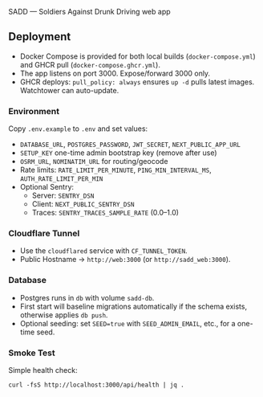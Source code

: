 SADD — Soldiers Against Drunk Driving web app

## Deployment

- Docker Compose is provided for both local builds (`docker-compose.yml`) and GHCR pull (`docker-compose.ghcr.yml`).
- The app listens on port 3000. Expose/forward 3000 only.
- GHCR deploys: `pull_policy: always` ensures `up -d` pulls latest images. Watchtower can auto-update.

### Environment

Copy `.env.example` to `.env` and set values:

- `DATABASE_URL`, `POSTGRES_PASSWORD`, `JWT_SECRET`, `NEXT_PUBLIC_APP_URL`
- `SETUP_KEY` one-time admin bootstrap key (remove after use)
- `OSRM_URL`, `NOMINATIM_URL` for routing/geocode
- Rate limits: `RATE_LIMIT_PER_MINUTE`, `PING_MIN_INTERVAL_MS`, `AUTH_RATE_LIMIT_PER_MIN`
- Optional Sentry:
  - Server: `SENTRY_DSN`
  - Client: `NEXT_PUBLIC_SENTRY_DSN`
  - Traces: `SENTRY_TRACES_SAMPLE_RATE` (0.0–1.0)

### Cloudflare Tunnel

- Use the `cloudflared` service with `CF_TUNNEL_TOKEN`.
- Public Hostname → `http://web:3000` (or `http://sadd_web:3000`).

### Database

- Postgres runs in `db` with volume `sadd-db`.
- First start will baseline migrations automatically if the schema exists, otherwise applies `db push`.
- Optional seeding: set `SEED=true` with `SEED_ADMIN_EMAIL`, etc., for a one-time seed.

### Smoke Test

Simple health check:

```
curl -fsS http://localhost:3000/api/health | jq .
```
